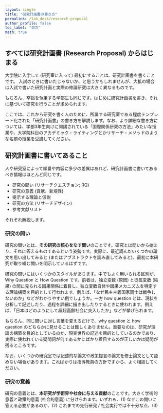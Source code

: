 ```yaml
---
layout: single
title: "研究計画書の書き方"
permalink: /lab_desk/research-proposal
author_profile: false
toc_label: "目次"
math: true
---
```


## すべては研究計画書 (Research Proposal) からはじまる
大学院に入学して (研究室に入って) 最初にすることは、研究計画書を書くことです。
入試のときに書いたじゃないか、と思うかもしれませんが、大抵の場合は入試で書いた研究計画と実際の修論研究は大きく異なるものです。

もちろん、卒論を執筆する学部生も同じです。はじめに研究計画書を書き、それに基づいて研究を行うことが求められます。

ここでは、これから研究を書く人のために、所属する研究室である程度テンプレート化された「研究計画書」の書き方を解説します。なお、より詳細な書き方については、学部3年生向けに開講されている「国際関係研究の方法」みたいな授業や、大学院科目のアカデミック・ライティングとかリサーチ・メソッドのような名前の授業を受講してください。

## 研究計画書に書いてあること
人や研究室によって順番や内容に多少の差異はあれど、研究計画書に書いてあるべき情報はほとんど同じです。

- 研究の問い (リサーチクエスチョン; RQ)
- 研究の意義 (貢献、新規性)
- 提示する理論と仮説
- 研究の方法 (リサーチデザイン)
- 参考文献リスト

それぞれ解説します。

### 研究の問い
研究の問いとは、**その研究の核心をなす問い**のことです。研究とは問いから始まり、それに答えるものであるという姿勢です。実際に、最近読んだいくつかの論文を思い出してみると (またはアブストラクトを読み直してみると)、最初に本研究が取り組む問いを明示しているはずです。

研究の問いにはいくつかのスタイルがあります。中でもよく用いられる区別が、Why Question と How Question です。前者は、独立変数 (原因) と従属変数 (結果) の間に見られる因果関係に着目し、独立変数自体や因果メカニズムを特定する理論構築を目的として行われます。例えば、「なぜ民主主義国家同士は戦争しないのか」などがわかりやすい例でしょうか。一方 how question とは、現状を分析して記述したり、過程を詳細に描き出したりするときに使われます。例えば、「日本はどのようにして超超高齢社会に突入したか」などが挙げられます。

もちろん、同じ問いに対し言葉を変えるだけで、why question と how question のどちらかに見せることは難しくありません。重要なのは、研究が理論の構築を目的としているのか、現実世界の記述を目的としているのかであり、実際に使われている疑問詞が何であるかにばかり着目するのが正しいかは疑問が残るところです。

なお、いくつかの研究室では記述的な論文や政策提言の論文を修士論文として認めない場合があります。こればかりは指導教員の方針ですから、よく相談してください。

### 研究の意義
研究の意義とは、**本研究が学術界や社会に与える貢献**のことです。大きく学術的意義と政策的意義 (社会的意義) に分けられます。いずれも、(1) なぜこの問いに答える必要があるのか、(2) これまでの先行研究 / 社会実行では不十分な点、(3) 